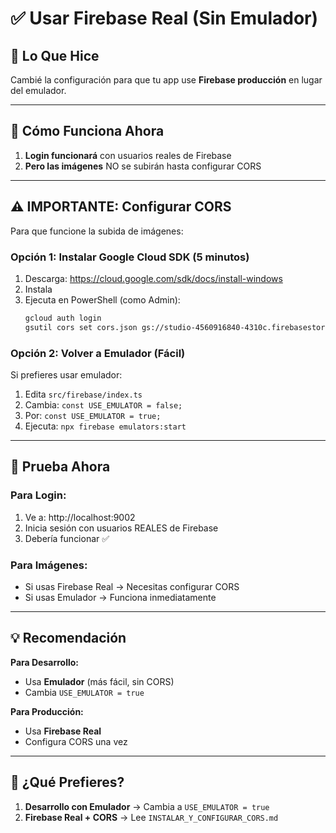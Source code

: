 # ✅ Usar Firebase Real (Sin Emulador)

## 🎉 Lo Que Hice

Cambié la configuración para que tu app use **Firebase producción** en lugar del emulador.

---

## 🚀 Cómo Funciona Ahora

1. **Login funcionará** con usuarios reales de Firebase
2. **Pero las imágenes** NO se subirán hasta configurar CORS

---

## ⚠️ IMPORTANTE: Configurar CORS

Para que funcione la subida de imágenes:

### Opción 1: Instalar Google Cloud SDK (5 minutos)

1. Descarga: https://cloud.google.com/sdk/docs/install-windows
2. Instala
3. Ejecuta en PowerShell (como Admin):
   ```bash
   gcloud auth login
   gsutil cors set cors.json gs://studio-4560916840-4310c.firebasestorage.app
   ```

### Opción 2: Volver a Emulador (Fácil)

Si prefieres usar emulador:
1. Edita `src/firebase/index.ts`
2. Cambia: `const USE_EMULATOR = false;` 
3. Por: `const USE_EMULATOR = true;`
4. Ejecuta: `npx firebase emulators:start`

---

## 🧪 Prueba Ahora

### Para Login:
1. Ve a: http://localhost:9002
2. Inicia sesión con usuarios REALES de Firebase
3. Debería funcionar ✅

### Para Imágenes:
- Si usas Firebase Real → Necesitas configurar CORS
- Si usas Emulador → Funciona inmediatamente

---

## 💡 Recomendación

**Para Desarrollo:**
- Usa **Emulador** (más fácil, sin CORS)
- Cambia `USE_EMULATOR = true`

**Para Producción:**
- Usa **Firebase Real**
- Configura CORS una vez

---

## 🎯 ¿Qué Prefieres?

1. **Desarrollo con Emulador** → Cambia a `USE_EMULATOR = true`
2. **Firebase Real + CORS** → Lee `INSTALAR_Y_CONFIGURAR_CORS.md`


